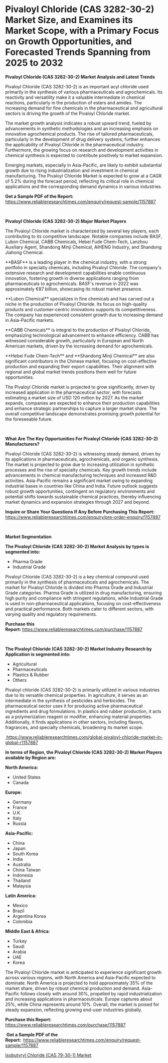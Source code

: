 <p><h1>Pivaloyl Chloride (CAS 3282-30-2) Market Size, and Examines its Market Scope, with a Primary Focus on Growth Opportunities, and Forecasted Trends Spanning from 2025 to 2032</h1></p><p><strong>Pivaloyl Chloride (CAS 3282-30-2) Market Analysis and Latest Trends</strong></p>
<p><p>Pivaloyl Chloride (CAS 3282-30-2) is an important acyl chloride used primarily in the synthesis of various pharmaceuticals and agrochemicals. Its reactivity and versatility make it a valuable intermediate in chemical reactions, particularly in the production of esters and amides. The increasing demand for fine chemicals in the pharmaceutical and agricultural sectors is driving the growth of the Pivaloyl Chloride market.</p><p>The market growth analysis indicates a robust upward trend, fueled by advancements in synthetic methodologies and an increasing emphasis on innovative agrochemical products. The rise of tailored pharmaceuticals, particularly in the development of drug delivery systems, further enhances the applicability of Pivaloyl Chloride in the pharmaceutical industry. Furthermore, the growing focus on research and development activities in chemical synthesis is expected to contribute positively to market expansion.</p><p>Emerging markets, especially in Asia-Pacific, are likely to exhibit substantial growth due to rising industrialization and investment in chemical manufacturing. The Pivaloyl Chloride Market is expected to grow at a CAGR of 5.2% during the forecast period, reflecting its critical role in chemical applications and the corresponding demand dynamics in various industries.</p></p>
<p><strong>Get a Sample PDF of the Report:&nbsp;</strong> <a href="https://www.reliableresearchtimes.com/enquiry/request-sample/1157887?utm_campaign=2189&utm_medium=2&utm_source=Github&utm_content=ia&utm_term=01022025&utm_id=pivaloyl-chloride-cas-3282-30-2">https://www.reliableresearchtimes.com/enquiry/request-sample/1157887</a></p>
<p>&nbsp;</p>
<p><strong>Pivaloyl Chloride (CAS 3282-30-2) Major Market Players</strong></p>
<p><p>The Pivaloyl Chloride market is characterized by several key players, each contributing to its competitive landscape. Notable companies include BASF, Lubon Chemical, CABB Chemicals, Hebei Fude Chem-Tech, Lanzhou Auxiliary Agent, Shandong Minji Chemical, AIHENG Industry, and Shandong Jiahong Chemical.</p><p>**BASF** is a leading player in the chemical industry, with a strong portfolio in specialty chemicals, including Pivaloyl Chloride. The company's extensive research and development capabilities enable continuous innovation, fostering growth in diverse applications ranging from pharmaceuticals to agrochemicals. BASF's revenue in 2022 was approximately €87 billion, showcasing its robust market presence.</p><p>**Lubon Chemical** specializes in fine chemicals and has carved out a niche in the production of Pivaloyl Chloride. Its focus on high-quality products and customer-centric innovations supports its competitiveness. The company has experienced consistent growth due to increasing demand in Asia-Pacific markets.</p><p>**CABB Chemicals** is integral to the production of Pivaloyl Chloride, emphasizing technological advancement to enhance efficiency. CABB has witnessed considerable growth, particularly in European and North American markets, driven by the increasing demand for agrochemicals.</p><p>**Hebei Fude Chem-Tech** and **Shandong Minji Chemical** are also significant contributors in the Chinese market, focusing on cost-effective production and expanding their export capabilities. Their alignment with regional and global market trends positions them well for future opportunities.</p><p>The Pivaloyl Chloride market is projected to grow significantly, driven by increased application in the pharmaceutical sector, with forecasts estimating a market size of USD 120 million by 2027. As the market expands, companies are expected to enhance their production capabilities and enhance strategic partnerships to capture a larger market share. The overall competitive landscape demonstrates promising growth potential for the foreseeable future.</p></p>
<p>&nbsp;</p>
<p><strong>What Are The Key Opportunities For Pivaloyl Chloride (CAS 3282-30-2) Manufacturers?</strong></p>
<p><p>Pivaloyl Chloride (CAS 3282-30-2) is witnessing steady demand, driven by its applications in pharmaceuticals, agrochemicals, and organic synthesis. The market is projected to grow due to increasing utilization in synthetic processes and the rise of specialty chemicals. Key growth trends include advancements in chemical manufacturing techniques and increased R&D activities. Asia-Pacific remains a significant market owing to expanding industrial bases in countries like China and India. Future outlook suggests robust growth opportunities, contingent on regulatory environments and potential shifts towards sustainable chemical practices, thereby influencing market dynamics and expansion strategies through 2027 and beyond.</p></p>
<p><strong>Inquire or Share Your Questions If Any Before Purchasing This Report:</strong> <a href="https://www.reliableresearchtimes.com/enquiry/pre-order-enquiry/1157887?utm_campaign=2189&utm_medium=2&utm_source=Github&utm_content=ia&utm_term=01022025&utm_id=pivaloyl-chloride-cas-3282-30-2">https://www.reliableresearchtimes.com/enquiry/pre-order-enquiry/1157887</a></p>
<p>&nbsp;</p>
<p><strong>Market Segmentation</strong></p>
<p><strong>The Pivaloyl Chloride (CAS 3282-30-2) Market Analysis by types is segmented into:</strong></p>
<p><ul><li>Pharma Grade</li><li>Industrial Grade</li></ul></p>
<p><p>Pivaloyl Chloride (CAS 3282-30-2) is a key chemical compound used primarily in the synthesis of pharmaceuticals and agrochemicals. The market for Pivaloyl Chloride is divided into Pharma Grade and Industrial Grade categories. Pharma Grade is utilized in drug manufacturing, ensuring high purity and compliance with stringent regulations, while Industrial Grade is used in non-pharmaceutical applications, focusing on cost-effectiveness and practical performance. Both markets cater to different sectors, with varying quality and regulatory requirements.</p></p>
<p><strong>Purchase this Report:&nbsp;</strong><a href="https://www.reliableresearchtimes.com/purchase/1157887?utm_campaign=2189&utm_medium=2&utm_source=Github&utm_content=ia&utm_term=01022025&utm_id=pivaloyl-chloride-cas-3282-30-2">https://www.reliableresearchtimes.com/purchase/1157887</a></p>
<p>&nbsp;</p>
<p><strong>The Pivaloyl Chloride (CAS 3282-30-2) Market Industry Research by Application is segmented into:</strong></p>
<p><ul><li>Agricultural</li><li>Pharmaceuticals</li><li>Plastics & Rubber</li><li>Others</li></ul></p>
<p><p>Pivaloyl chloride (CAS 3282-30-2) is primarily utilized in various industries due to its versatile chemical properties. In agriculture, it serves as an intermediate in the synthesis of pesticides and herbicides. The pharmaceutical sector uses it for producing active pharmaceutical ingredients and drug formulations. In plastics and rubber production, it acts as a polymerization reagent or modifier, enhancing material properties. Additionally, it finds applications in other sectors, including flavors, fragrances, and specialty chemicals, broadening its market scope.</p></p>
<p><a href="https://www.reliableresearchtimes.com/global-pivaloyl-chloride-market-in-global-r1157887?utm_campaign=2189&utm_medium=2&utm_source=Github&utm_content=ia&utm_term=01022025&utm_id=pivaloyl-chloride-cas-3282-30-2">&nbsp;https://www.reliableresearchtimes.com/global-pivaloyl-chloride-market-in-global-r1157887</a></p>
<p><strong>In terms of Region, the Pivaloyl Chloride (CAS 3282-30-2) Market Players available by Region are:</strong></p>
<p>
    <p> <strong> North America: </strong>
        <ul>
            <li>United States</li>
            <li>Canada</li>
        </ul>
        </p> 
    <p> <strong> Europe: </strong>
        <ul>
            <li>Germany</li>
            <li>France</li>
            <li>U.K.</li>
            <li>Italy</li>
            <li>Russia</li>
        </ul>
        </p> 
    <p> <strong> Asia-Pacific: </strong>
        <ul>
            <li>China</li>
            <li>Japan</li>
            <li>South Korea</li>
            <li>India</li>
            <li>Australia</li>
            <li>China Taiwan</li>
            <li>Indonesia</li>
            <li>Thailand</li>
            <li>Malaysia</li>
        </ul>
        </p> 
    <p> <strong> Latin America: </strong>
        <ul>
            <li>Mexico</li>
            <li>Brazil</li>
            <li>Argentina Korea</li>
            <li>Colombia</li>
        </ul>
        </p> 
    <p> <strong> Middle East & Africa: </strong>
        <ul>
            <li>Turkey</li>
            <li>Saudi</li>
            <li>Arabia</li>
            <li>UAE</li>
            <li>Korea</li>
        </ul>
    </p>
    </p>
<p><p>The Pivaloyl Chloride market is anticipated to experience significant growth across various regions, with North America and Asia-Pacific expected to dominate. North America is projected to hold approximately 35% of the market share, driven by robust chemical production and demand. Asia-Pacific follows closely with around 30%, propelled by rapid industrialization and increasing applications in pharmaceuticals. Europe captures about 25%, while China represents around 10%. Overall, the market is poised for steady expansion, reflecting growing end-user industries globally.</p></p>
<p><strong>Purchase this Report: </strong><a href="https://www.reliableresearchtimes.com/purchase/1157887?utm_campaign=2189&utm_medium=2&utm_source=Github&utm_content=ia&utm_term=01022025&utm_id=pivaloyl-chloride-cas-3282-30-2">https://www.reliableresearchtimes.com/purchase/1157887</a></p>
<p>&nbsp;<strong>Get a Sample PDF of the Report:&nbsp;&nbsp;</strong><a href="https://www.reliableresearchtimes.com/enquiry/request-sample/1157887?utm_campaign=2189&utm_medium=2&utm_source=Github&utm_content=ia&utm_term=01022025&utm_id=pivaloyl-chloride-cas-3282-30-2">https://www.reliableresearchtimes.com/enquiry/request-sample/1157887</a></p>
<p><strong></strong></p>
<p><p><a href="https://github.com/NargisHussain75/Market-Research-Report-List-1/blob/main/isobutyryl-chloride-cas-79-30-1-market.md?utm_campaign=2189&utm_medium=2&utm_source=Github&utm_content=ia&utm_term=01022025&utm_id=pivaloyl-chloride-cas-3282-30-2">Isobutyryl Chloride (CAS 79-30-1) Market</a></p></p>